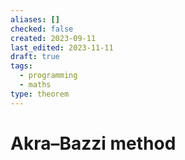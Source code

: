 ```yaml
---
aliases: []
checked: false
created: 2023-09-11
last_edited: 2023-11-11
draft: true
tags:
  - programming
  - maths
type: theorem
---
```

# Akra–Bazzi method

